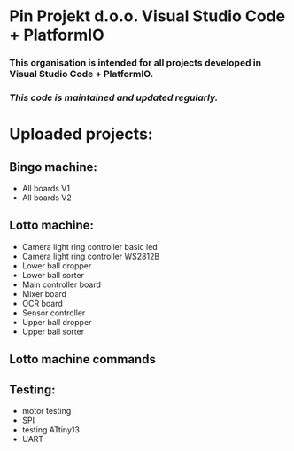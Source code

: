 # Pin Projekt d.o.o. Visual Studio Code + PlatformIO

### This organisation is intended for all projects developed in Visual Studio Code + PlatformIO.

### ***This code is maintained and updated regularly.***

# Uploaded projects:

## Bingo machine:
- All boards V1
- All boards V2

## Lotto machine:
- Camera light ring controller basic led
- Camera light ring controller WS2812B
- Lower ball dropper
- Lower ball sorter
- Main controller board
- Mixer board
- OCR board
- Sensor controller
- Upper ball dropper
- Upper ball sorter

## Lotto machine commands

## Testing:
- motor testing
- SPI
- testing ATtiny13
- UART
